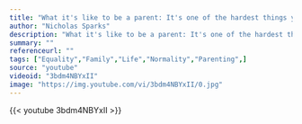 ```yaml
---
title: "What it's like to be a parent: It's one of the hardest things you'll ever do but in exchange it teaches you the meaning of unconditional love."
author: "Nicholas Sparks"
description: "What it's like to be a parent: It's one of the hardest things you'll ever do but in exchange it teaches you the meaning of unconditional love. - Nicholas Sparks quotes from GetInspired365.com"
summary: ""
referenceurl: ""
tags: ["Equality","Family","Life","Normality","Parenting",]
source: "youtube"
videoid: "3bdm4NBYxII"
image: "https://img.youtube.com/vi/3bdm4NBYxII/0.jpg"
---
```


{{< youtube 3bdm4NBYxII >}}
